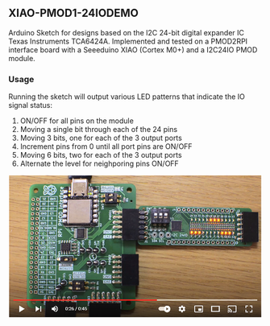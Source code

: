 ## XIAO-PMOD1-24IODEMO

Arduino Sketch for designs based on the I2C 24-bit digital expander IC Texas Instruments TCA6424A.
Implemented and tested on a PMOD2RPI interface board with a Seeeduino XIAO (Cortex M0+) and a I2C24IO PMOD module. 

### Usage

Running the sketch will output various LED patterns that indicate the IO signal status:

1. ON/OFF for all pins on the module
2. Moving a single bit through each of the 24 pins
3. Moving 3 bits, one for each of the 3 output ports
4. Increment pins from 0 until all port pins are ON/OFF
5. Moving 6 bits, two for each of the 3 output ports
6. Alternate the level for neighporing pins ON/OFF

[![Watch the video](xiao-pmod1-24iodemo.png)](https://www.youtube.com/watch?v=qveKCJ2Uwl0)